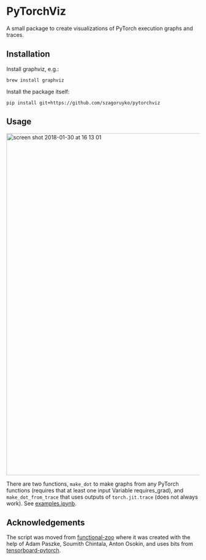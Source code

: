 PyTorchViz
=======

A small package to create visualizations of PyTorch execution graphs and traces.

## Installation

Install graphviz, e.g.:

```
brew install graphviz
```

Install the package itself:

```
pip install git+https://github.com/szagoruyko/pytorchviz
```


## Usage

<img width="891" alt="screen shot 2018-01-30 at 16 13 01" src="https://user-images.githubusercontent.com/4953728/35574234-8780297e-05d9-11e8-8e80-f4009297cefd.png">

There are two functions, `make_dot` to make graphs from any PyTorch functions (requires that at least one input Variable requires_grad), and `make_dot_from_trace` that uses outputs of `torch.jit.trace` (does not always work). See [examples.ipynb](examples.ipynb).

## Acknowledgements

The script was moved from [functional-zoo](https://github.com/szagoruyko/functional-zoo) where it was created with the help of Adam Paszke, Soumith Chintala, Anton Osokin, and uses bits from [tensorboard-pytorch](https://github.com/lanpa/tensorboard-pytorch).
